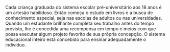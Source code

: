 ﻿Cada criança graduada do sistema escolar pré-universitário aos 18 anos é um artesão habilidoso. Então começa o estudo em livros e a busca de conhecimento especial, seja nas escolas de adultos ou nas universidades. Quando um estudante brilhante completa seu trabalho antes do tempo previsto, lhe é  concedida uma recompensa em tempo e meios com que possa executar algum projeto favorito de sua própria concepção. O sistema educacional inteiro está concebido para ensinar adequadamente o indivíduo.